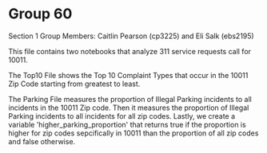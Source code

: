 # Group 60
Section 1
Group Members: Caitlin Pearson (cp3225) and Eli Salk (ebs2195)

This file contains two notebooks that analyze 311 service requests call for 10011. 

The Top10 File shows the Top 10 Complaint Types that occur in the 10011 Zip Code starting from greatest to least.

The Parking File measures the proportion of Illegal Parking incidents to all incidents in the 10011 Zip code. Then it measures the proportion of Illegal Parking incidents to all incidents for all zip codes. Lastly, we create a variable 'higher_parking_proportion' that returns true if the proportion is higher for zip codes sepcifically in 10011 than the proportion of all zip codes and false otherwise.